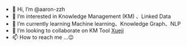 - 👋 Hi, I’m @aaron-zzh
- 👀 I’m interested in Knowledge Management (KM) 、Linked Data
- 🌱 I’m currently learning Machine learning、Knowledge Graph、NLP
- 💞️ I’m looking to collaborate on KM Tool [Xueji](https://github.com/tfwai/tfw-community)
- 📫 How to reach me ...😉

<!---
aaron-zzh/aaron-zzh is a ✨ special ✨ repository because its `README.md` (this file) appears on your GitHub profile.
You can click the Preview link to take a look at your changes.
--->
